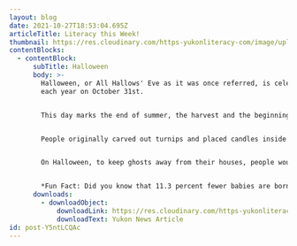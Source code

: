 ```yaml
---
layout: blog
date: 2021-10-27T18:53:04.695Z
articleTitle: Literacy this Week!
thumbnail: https://res.cloudinary.com/https-yukonliteracy-com/image/upload/q_35/v1648534378/screen-shot-2021-10-27-at-11.50.59-am_gdfdfe.png
contentBlocks:
  - contentBlock:
      subTitle: Halloween
      body: >-
        Halloween, or All Hallows' Eve as it was once referred, is celebrated
        each year on October 31st.


        This day marks the end of summer, the harvest and the beginning of the dark, cold winter. Traditionally, a bonfire would be lit, sweets would be prepared, and costumes would be worn to ward off evil spirits. It was believed that at this time of year, the veil separating the worlds of the living and the dead was at its thinnest.


        People originally carved out turnips and placed candles inside to ward off evil spirits. Eventually, the turnips were switched to pumpkins, which once carved are referred to as “Jack-O'-Lanterns”.


        On Halloween, to keep ghosts away from their houses, people would place bowls of food outside their homes to appease the ghosts and prevent them from attempting to enter. Nowadays, that bowl of food is what brings little trick-or-treaters to our doors. Halloween costumes continue to get more fun and creative, with a lot of people making “do-it-yourself” - or DIY - costumes. Many people even dress up their pets for Halloween! 


        *Fun Fact: Did you know that 11.3 percent fewer babies are born on Halloween than any other day of the year?*
      downloads:
        - downloadObject:
            downloadLink: https://res.cloudinary.com/https-yukonliteracy-com/image/upload/v1648534778/oct.-27-2021_o0kcvm.pdf
            downloadText: Yukon News Article
id: post-Y5ntLCQAc
---
```

